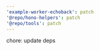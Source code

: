 ```yaml
---
'example-worker-echoback': patch
'@repo/hono-helpers': patch
'@repo/tools': patch
---
```


chore: update deps
